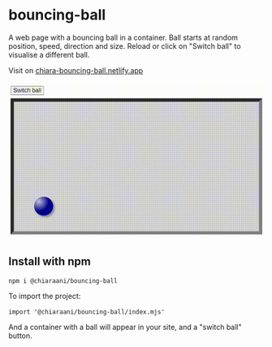 # bouncing-ball
A web page with a bouncing ball in a container. Ball starts at random position, speed, direction and size. Reload or click on "Switch ball" to visualise a different ball.

Visit on [chiara-bouncing-ball.netlify.app](https://chiara-bouncing-ball.netlify.app/)

![preview](https://github.com/chiaraani/bouncing-ball/blob/main/example.gif?raw=true)

## Install with npm
```
npm i @chiaraani/bouncing-ball
```

To import the project:
```JS
import '@chiaraani/bouncing-ball/index.mjs'
```
And a container with a ball will appear in your site, and a "switch ball" button.
